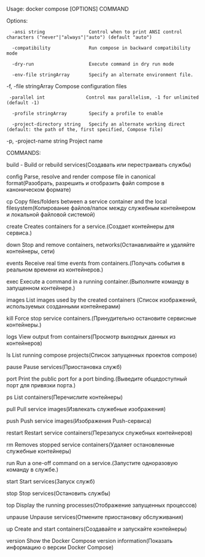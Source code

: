 Usage:  docker compose [OPTIONS] COMMAND

Options:

      -ansi string                Control when to print ANSI control characters ("never"|"always"|"auto") (default "auto")
      
      -compatibility              Run compose in backward compatibility mode
      
      -dry-run                    Execute command in dry run mode
      
      -env-file stringArray       Specify an alternate environment file.
      
  -f, -file stringArray           Compose configuration files
  
     -parallel int               Control max parallelism, -1 for unlimited (default -1)
      
      -profile stringArray        Specify a profile to enable
      
      -project-directory string   Specify an alternate working direct (default: the path of the, first specified, Compose file)
                                   
  -p, -project-name string        Project name

COMMANDS:

  build - Build or rebuild services(Создавать или перестраивать службы)
  
  config      Parse, resolve and render compose file in canonical format(Разобрать, разрешить и отобразить файл compose в каноническом формате)
  
  cp          Copy files/folders between a service container and the local filesystem(Копирование файлов/папок между служебным контейнером и локальной файловой системой)
  
  create      Creates containers for a service.(Создает контейнеры для сервиса.)
  
  down        Stop and remove containers, networks(Останавливайте и удаляйте контейнеры, сети)
  
  events      Receive real time events from containers.(Получать события в реальном времени из контейнеров.)
  
  exec        Execute a command in a running container.(Выполните команду в запущенном контейнере.)
  
  images      List images used by the created containers (Список изображений, используемых созданными контейнерами)
  
  kill        Force stop service containers.(Принудительно остановите сервисные контейнеры.)
  
  logs        View output from containers(Просмотр выходных данных из контейнеров)
  
  ls          List running compose projects(Список запущенных проектов compose)
  
  pause       Pause services(Приостановка служб)
  
  port        Print the public port for a port binding.(Выведите общедоступный порт для привязки порта.)
  
  ps          List containers(Перечислите контейнеры)
  
  pull        Pull service images(Извлекать служебные изображения)
  
  push        Push service images(Изображения Push-сервиса)
  
  restart     Restart service containers(Перезапуск служебных контейнеров)
  
  rm          Removes stopped service containers(Удаляет остановленные служебные контейнеры)
  
  run         Run a one-off command on a service.(Запустите одноразовую команду в службе.)
  
  start       Start services(Запуск служб)
  
  stop        Stop services(Остановить службы)
  
  top         Display the running processes(Отображение запущенных процессов)
  
  unpause     Unpause services(Отмените приостановку обслуживания)
  
  up          Create and start containers(Создавайте и запускайте контейнеры)
  
  version     Show the Docker Compose version information(Показать информацию о версии Docker Compose)
